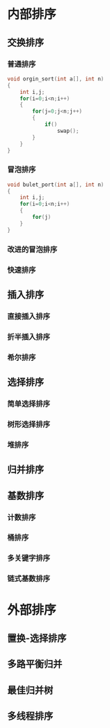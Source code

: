 # 内部排序
## 交换排序
### 普通排序
```c
void orgin_sort(int a[], int n)
{
    int i,j;
    for(i=0;i<n;i++)
    {
        for(j=0;j<n;j++)
        {
            if()
                swap();
        }
    }
}
```
### 冒泡排序
```c
void bulet_port(int a[], int n)
{
    int i,j;
    for(i=0;i<n;i++)
    {
        for(j)
    }
}
```
### 改进的冒泡排序
### 快速排序

## 插入排序
### 直接插入排序
### 折半插入排序
### 希尔排序

## 选择排序
### 简单选择排序
### 树形选择排序
### 堆排序

## 归并排序

## 基数排序
### 计数排序
### 桶排序
### 多关键字排序
### 链式基数排序

# 外部排序
## 置换-选择排序
## 多路平衡归并
## 最佳归并树
## 多线程排序